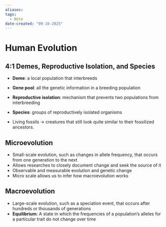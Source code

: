 ```yaml
---
aliases:
tags:
  - Note
date-created: "09-16-2025"
---
```

# Human Evolution

## 4:1 Demes, Reproductive Isolation, and Species
- **Deme**: a local population that interbreeds
- **Gene pool**: all the genetic information in a breeding population
- **Reproductive isolation**: mechanism that prevents two populations from interbreeding
- **Species**: groups of reproductively isolated organisms

- Living fossils → creatures that still look quite similar to their fossilized ancestors.

## Microevolution
- Small-scale evolution, such as changes in allele frequency, that occurs from one generation to the next
- Allows researches to closely document change and seek the source of it
- Observable and measurable evolution and genetic change
- Micro scale allows us to infer how macroevolution works
## Macroevolution
- Large-scale evolution, such as a speciation event, that occurs after hundreds or thousands of generations
- **Equilibrium**: A state in which the frequencies of a population’s alleles for a particular trait do not change over time